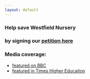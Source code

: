 ```yaml
---
layout: default
---
```

### Help save Westfield Nursery
### by signing our [petition here](https://www.change.org/p/save-westfield-nursery-queen-mary-university-don-t-evict-our-toddlers)


<script src="https://easyfaq.io/js/easyfaq.js" id="mfkim"></script>


### Media coverage:
* [featured on BBC](https://www.bbc.co.uk/news/articles/clmmvlelk22o)
* [featured in Times Higher Educaiton](https://www.timeshighereducation.com/cn/news/parents-left-limbo-university-plans-site-nursery-closure)
